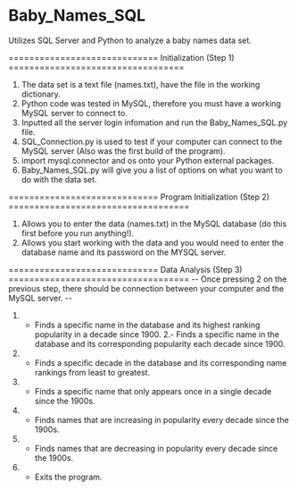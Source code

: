 # Baby_Names_SQL
Utilizes SQL Server and Python to analyze a baby names data set.

============================= Initialization (Step 1) ==================================
1. The data set is a text file (names.txt), have the file in the working dictionary.
2. Python code was tested in MySQL, therefore you must have a working MySQL server to connect to.
3. Inputted all the server login infomation and run the Baby_Names_SQL.py file.
4. SQL_Connection.py is used to test if your computer can connect to the MySQL server (Also was the first build of the program).
5. import mysql.connector and os onto your Python external packages.
6. Baby_Names_SQL.py will give you a list of options on what you want to do with the data set.

============================= Program Initialization (Step 2) ===================================
1. Allows you to enter the data (names.txt) in the MySQL database (do this first before you run anything!).
2. Allows you start working with the data and you would need to enter the database name and its password on the MYSQL server.

============================= Data Analysis (Step 3) ===================================
-- Once pressing 2 on the previous step, there should be connection between your computer and the MySQL server. --
1. - Finds a specific name in the database and its highest ranking popularity in a decade since 1900.
2.- Finds a specific name in the database and its corresponding popularity each decade since 1900.
3. - Finds a specific decade in the database and its corresponding name rankings from least to greatest.
4. - Finds a specific name that only appears once in a single decade since the 1900s.
5. - Finds names that are increasing in popularity every decade since the 1900s.
6. - Finds names that are decreasing in popularity every decade since the 1900s.
7. - Exits the program.



